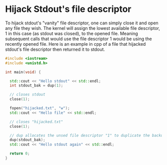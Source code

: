 # Hijack Stdout's file descriptor

To hijack stdout's "vanity" file descriptor, one can simply close it and open
any file they wish. The kernel will assign the lowest available file
descriptor, 1 in this case (as stdout was closed), to the opened file. Meaning
subsequent calls that would use the file descriptor 1 would be using the
recently opened file. Here is an example in cpp of a file that hijacked
stdout's file descriptor then returned it to stdout.


```cpp
#include <iostream>
#include <unistd.h>

int main(void) {

  std::cout << "Hello stdout" << std::endl;
  int stdout_bak = dup(1);

  // closes stdout
  close(1);

  fopen("hijacked.txt", "w");
  std::cout << "Hello file" << std::endl;

  // closes "hijacked.txt"
  close(1);

  // dup allocates the unsed file descriptor "1" to duplicate the backup stdout
  dup(stdout_bak);
  std::cout << "Hello stdout again" << std::endl;

  return 0;
}
```
